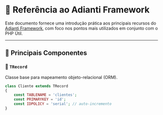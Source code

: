 # 📘 Referência ao Adianti Framework

Este documento fornece uma introdução prática aos principais recursos do [Adianti Framework](https://adiantiframework.com.br/api?index=indices/files), com foco nos pontos mais utilizados em conjunto com o PHP Útil.

---

## 🧱 Principais Componentes

### 🔹 `TRecord`
Classe base para mapeamento objeto-relacional (ORM).

```php
class Cliente extends TRecord
{
    const TABLENAME = 'clientes';
    const PRIMARYKEY = 'id';
    const IDPOLICY = 'serial'; // auto-incremento
}
